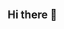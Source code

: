 ## Hi there 👋

<!--
**obiiicodes19/obiiicodes19** is a ✨ _special_ ✨ repository because its `README.md` (this file) appears on your GitHub profile.

### 🌟 About Me
- 🎓 19 years old, currently pursuing a **Bachelor's Degree in Information Technology**  
- 🌍 From **India**  
- 📧 Reach me at: **gsrishanth19@gmail.com**

### 💻 Skills
- **Programming Languages:** Java, JavaScript  
- **Web Development:** HTML, CSS, React.js  
- **Core Concepts:** Data Structures & Algorithms (DSA)

### 🚀 What I'm Working On
- Expanding my knowledge in **Full Stack Web Development**  
- Building projects to strengthen my **DSA and problem-solving skills**

### 🌱 Goals
-Do freelancing and start an agency
- Become a skilled **software developer** and collaborate on impactful projects  

---
-->
